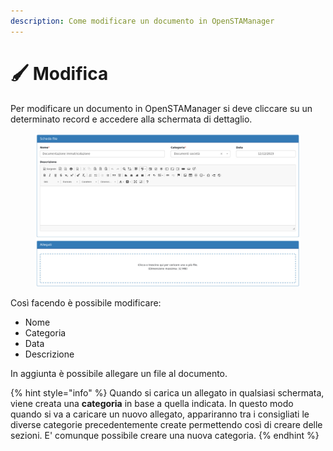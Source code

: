```yaml
---
description: Come modificare un documento in OpenSTAManager
---
```


# 🖌 Modifica

Per modificare un documento in OpenSTAManager si deve cliccare su un determinato record e accedere alla schermata di dettaglio.

<figure><img src="../../../.gitbook/assets/immagine (732).png" alt=""><figcaption></figcaption></figure>

Così facendo è possibile modificare:

* Nome
* Categoria
* Data
* Descrizione

In aggiunta è possibile allegare un file al documento.

{% hint style="info" %}
Quando si carica un allegato in qualsiasi schermata, viene creata una **categoria** in base a quella indicata. In questo modo quando si va a caricare un nuovo allegato, appariranno tra i consigliati le diverse categorie precedentemente create permettendo così di creare delle sezioni. E' comunque possibile creare una nuova categoria.
{% endhint %}
